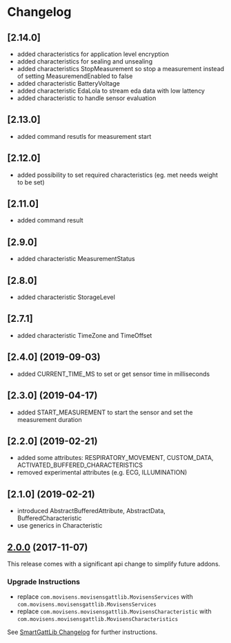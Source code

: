 # Changelog

## [2.14.0]

- added characteristics for application level encryption
- added characteristics for sealing and unsealing
- added characteristics StopMeasurement so stop a measurement instead of setting MeasuremendEnabled to false
- added characteristic BatteryVoltage
- added characteristic EdaLola to stream eda data with low lattency
- added characteristic to handle sensor evaluation

## [2.13.0]

- added command resutls for measurement start

## [2.12.0]

- added possibility to set required characteristics (eg. met needs weight to be set)

## [2.11.0]

- added command result

## [2.9.0]

- added characteristic MeasurementStatus

## [2.8.0]

- added characteristic StorageLevel

## [2.7.1]

- added characteristic TimeZone and TimeOffset

## [2.4.0] (2019-09-03)

- added CURRENT_TIME_MS to set or get sensor time in milliseconds

## [2.3.0] (2019-04-17)

- added START_MEASUREMENT to start the sensor and set the measurement duration

## [2.2.0] (2019-02-21)

- added some attributes: RESPIRATORY_MOVEMENT, CUSTOM_DATA, ACTIVATED_BUFFERED_CHARACTERISTICS
- removed experimental attributes (e.g. ECG, ILLUMINATION)

## [2.1.0] (2019-02-21)

- introduced AbstractBufferedAttribute, AbstractData, BufferedCharacteristic
- use generics in Characteristic

## [2.0.0](https://github.com/movisens/SmartGattLib/compare/v1.4.0...v2.0.0) (2017-11-07)

This release comes with a significant api change to simplify future addons.

### Upgrade Instructions

* replace ```com.movisens.movisensgattlib.MovisensServices``` with ```com.movisens.movisensgattlib.MovisensServices```
* replace ```com.movisens.movisensgattlib.MovisensCharacteristic``` with ```com.movisens.movisensgattlib.MovisensCharacteristics```

See [SmartGattLib Changelog](https://github.com/movisens/SmartGattLib/blob/master/CHANGELOG.md#300-2017-11-07) for further instructions.